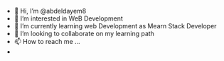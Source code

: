- 👋 Hi, I’m @abdeldayem8
- 👀 I’m interested in WeB Development
- 🌱 I’m currently learning web Development as Mearn Stack Developer
- 💞️ I’m looking to collaborate on my learning path
- 📫 How to reach me ...
- 

<!---
abdeldayem8/abdeldayem8 is a ✨ special ✨ repository because its `README.md` (this file) appears on your GitHub profile.
You can click the Preview link to take a look at your changes.
--->
